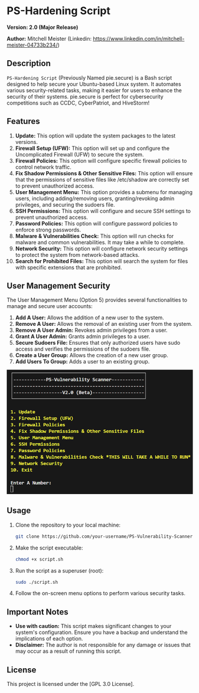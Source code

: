 # PS-Hardening Script

**Version: 2.0 (Major Release)**

**Author:** Mitchell Meister (Linkedin: https://www.linkedin.com/in/mitchell-meister-04733b234/)

## Description

`PS-Hardening Script` (Previously Named pie.secure) is a Bash script designed to help secure your Ubuntu-based Linux system. It automates various security-related tasks, making it easier for users to enhance the security of their systems. pie.secure is perfect for cybersecurity competitions such as CCDC, CyberPatriot, and HiveStorm!

## Features 

1. **Update:** This option will update the system packages to the latest versions.
2. **Firewall Setup (UFW):** This option will set up and configure the Uncomplicated Firewall (UFW) to secure the system.
3. **Firewall Policies:** This option will configure specific firewall policies to control network traffic.
4. **Fix Shadow Permissions & Other Sensitive Files:** This option will ensure that the permissions of sensitive files like /etc/shadow are correctly set to prevent unauthorized access.
5. **User Management Menu:** This option provides a submenu for managing users, including adding/removing users, granting/revoking admin privileges, and securing the sudoers file.
6. **SSH Permissions:** This option will configure and secure SSH settings to prevent unauthorized access.
7. **Password Policies:** This option will configure password policies to enforce strong passwords.
8. **Malware & Vulnerabilities Check:** This option will run checks for malware and common vulnerabilities. It may take a while to complete.
9. **Network Security:** This option will configure network security settings to protect the system from network-based attacks.
10. **Search for Prohibited Files:** This option will search the system for files with specific extensions that are prohibited.

## User Management Security

The User Management Menu (Option 5) provides several functionalities to manage and secure user accounts:

1. **Add A User:** Allows the addition of a new user to the system.
2. **Remove A User:** Allows the removal of an existing user from the system.
3. **Remove A User Admin:** Revokes admin privileges from a user.
4. **Grant A User Admin:** Grants admin privileges to a user.
5. **Secure Sudoers File:** Ensures that only authorized users have sudo access and verifies the permissions of the sudoers file.
6. **Create a User Group:** Allows the creation of a new user group.
7. **Add Users To Group:** Adds a user to an existing group.

![pie.secure Screenshot](ps-scanner.png)

## Usage

1. Clone the repository to your local machine:

   ```bash
   git clone https://github.com/your-username/PS-Vulnerability-Scanner.git
   ```

2. Make the script executable:

   ```bash
   chmod +x script.sh
   ```

3. Run the script as a superuser (root):

   ```bash
   sudo ./script.sh
   ```

4. Follow the on-screen menu options to perform various security tasks.

## Important Notes

- **Use with caution:** This script makes significant changes to your system's configuration. Ensure you have a backup and understand the implications of each option.
- **Disclaimer:** The author is not responsible for any damage or issues that may occur as a result of running this script.

## License

This project is licensed under the [GPL 3.0 License].
